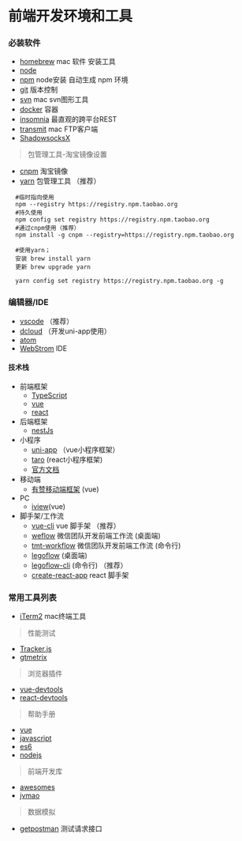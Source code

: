 #  前端开发环境和工具

### 必装软件

- [homebrew](https://brew.sh/) mac 软件 安装工具
- [node](https://nodejs.org/zh-cn/)
- [npm](https://nodejs.org/zh-cn/)   node安装 自动生成 npm 环境
- [git](https://git-scm.com/) 版本控制
- [svn](https://www.smartsvn.com/) mac svn图形工具
- [docker](https://www.docker.com/) 容器
- [insomnia](https://insomnia.rest/download/#mac) 最直观的跨平台REST 
- [transmit](https://transmit.en.softonic.com/mac?ex=CAT-801.2) mac FTP客户端
- [ShadowsocksX](https://github.com/Alvin9999/new-pac/wiki/ss%E5%85%8D%E8%B4%B9%E8%B4%A6%E5%8F%B7)
> 包管理工具-淘宝镜像设置

- [cnpm](https://npm.taobao.org/) 淘宝镜像
- [yarn](https://yarn.bootcss.com/) 包管理工具 （推荐）

```
  #临时指向使用
  npm --registry https://registry.npm.taobao.org
  #持久使用
  npm config set registry https://registry.npm.taobao.org
  #通过cnpm使用（推荐）
  npm install -g cnpm --registry=https://registry.npm.taobao.org

  #使用yarn；
  安装 brew install yarn
  更新 brew upgrade yarn

  yarn config set registry https://registry.npm.taobao.org -g

```
### 编辑器/IDE

- [vscode](https://code.visualstudio.com/) （推荐）  
- [dcloud](https://www.dcloud.io/)  （开发uni-app使用）
- [atom](https://atom.io/) 
- [WebStrom](https://www.jetbrains.com/webstorm/)  IDE

#### 技术栈

- 前端框架
  - [TypeScript](https://www.tslang.cn/)
  - [vue](https://vuefe.cn/) 
  - [react](https://react.docschina.org/)
- 后端框架
  - [nestJs](https://exlley.gitbooks.io/nest-js/content/)
- 小程序
  - [uni-app](https://uniapp.dcloud.io/) （vue小程序框架）
  - [taro](https://taro.aotu.io/) (react小程序框架)
  - [官方文档](https://developers.weixin.qq.com/miniprogram/dev/framework/) 
- 移动端
  - [有赞移动端框架](https://youzan.github.io/vant/#/zh-CN/style)  (vue)
- PC
  - [iview](https://www.iviewui.com/)(vue)
- 脚手架/工作流
  - [vue-cli](https://cli.vuejs.org/) vue 脚手架 （推荐）
  - [weflow](https://weflow.io/) 微信团队开发前端工作流 (桌面端)
  - [tmt-workflow](https://github.com/Tencent/tmt-workflow) 微信团队开发前端工作流 (命令行)
  - [legoflow](https://legoflow.com)   (桌面端)
  - [legoflow-cli](https://github.com/legoflow/legoflow-cli)   (命令行) （推荐）
  - [create-react-app](https://github.com/facebook/create-react-app) react 脚手架


### 常用工具列表

- [iTerm2](https://www.iterm2.com/) mac终端工具
> 性能测试
- [Tracker.js](https://ucren.com/tracker/docs/#quickstart)
- [gtmetrix](https://gtmetrix.com/ )
> 浏览器插件
- [vue-devtools](https://github.com/vuejs/vue-devtools)  
- [react-devtools](https://github.com/facebook/react-devtools/)
> 帮助手册
- [vue](https://vuefe.cn/)
- [javascript](http://javascript.ruanyifeng.com/)  
- [es6](http://es6.ruanyifeng.com/)  
- [nodejs](http://nodejs.cn/)  
> 前端开发库
- [awesomes](https://www.awesomes.cn/)  
- [jvmao](http://jvmao.net/recommend)  
> 数据模拟
- [getpostman](https://www.getpostman.com/) 测试请求接口
